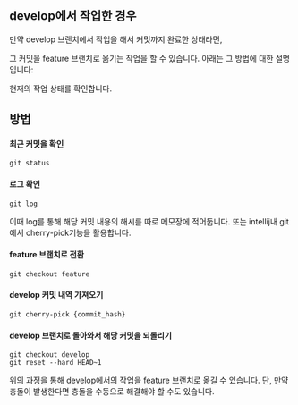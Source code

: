 ## develop에서 작업한 경우

만약 develop 브랜치에서 작업을 해서 커밋까지 완료한 상태라면, 

그 커밋을 feature 브랜치로 옮기는 작업을 할 수 있습니다. 아래는 그 방법에 대한 설명입니다:

현재의 작업 상태를 확인합니다.



## 방법

#### 최근 커밋을 확인

```
git status
```

#### 로그 확인

```
git log
```

이때 log를 통해 해당 커밋 내용의 해시를 따로 메모장에 적어둡니다. 또는 intellij내 git에서 cherry-pick기능을 활용합니다.

#### feature 브랜치로 전환

```
git checkout feature
```

#### develop 커밋 내역 가져오기

```
git cherry-pick {commit_hash}
```

#### develop 브랜치로 돌아와서 해당 커밋을 되돌리기

```
git checkout develop
git reset --hard HEAD~1
```


위의 과정을 통해 develop에서의 작업을 feature 브랜치로 옮길 수 있습니다. 단, 만약 충돌이 발생한다면 충돌을 수동으로 해결해야 할 수도 있습니다.